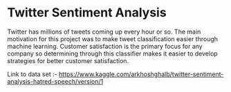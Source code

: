 # Twitter Sentiment Analysis

Twitter has millions of tweets coming up every hour or so. The main motivation for this project was to make tweet classification easier through machine learning. Customer satisfaction is the primary focus for any company so determining through this classifier makes it easier to develop strategies for better customer satisfaction. 

Link to data set :- https://www.kaggle.com/arkhoshghalb/twitter-sentiment-analysis-hatred-speech/version/1
